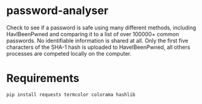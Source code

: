 # password-analyser
Check to see if a password is safe using many different methods, including HavIBeenPwned and comparing it to a list of over 100000+ common passwords.
No identifiable information is shared at all.
Only the first five characters of the SHA-1 hash is uploaded to HaveIBeenPwned, all others processes are competed locally on the computer.

# Requirements
`pip install requests termcolor colorama hashlib`

